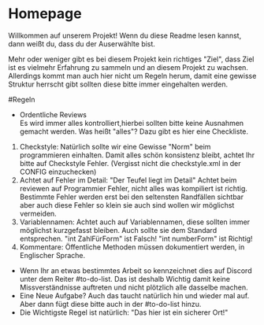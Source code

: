 # Homepage
Willkommen auf unserem Projekt!
Wenn du diese Readme lesen kannst, dann weißt du, dass du der Auserwählte bist.

Mehr oder weniger gibt es bei diesem Projekt kein richtiges "Ziel", dass Ziel ist es vielmehr Erfahrung zu sammeln und
an diesem Projekt zu wachsen.
Allerdings kommt man auch hier nicht um Regeln herum, damit eine gewisse Struktur herrscht gibt sollten diese bitte
immer eingehalten werden.


#Regeln
- Ordentliche Reviews
<br>Es wird immer alles kontrolliert,hierbei sollten bitte keine Ausnahmen gemacht werden. Was heißt "alles"?
Dazu gibt es hier eine Checkliste.
1. Checkstyle: Natürlich sollte wir eine Gewisse "Norm" beim programmieren einhalten. Damit alles schön konsistenz 
bleibt, achtet Ihr bitte auf Checkstyle Fehler. (Vergisst nicht die checkstyle.xml in der CONFIG einzuchecken)
2. Achtet auf Fehler im Detail: "Der Teufel liegt im Detail" Achtet beim reviewen auf Programmier Fehler,
nicht alles was kompiliert ist richtig. Bestimmte Fehler werden erst bei den seltensten Randfällen sichtbar aber
auch diese Fehler so klein sie auch sind wollen wir möglichst vermeiden.
3. Variablennamen: Achtet auch auf Variablennamen, diese sollten immer möglichst kurzgefasst bleiben. 
Auch sollte sie dem Standard entsprechen. "int ZahlFürForm" ist Falsch! "int numberForm" ist Richtig! 
4. Kommentare: Öffentliche Methoden müssen dokumentiert werden, in Englischer Sprache.

- Wenn Ihr an etwas bestimmtes Arbeit so kennzeichnet dies auf Discord unter dem Reiter #to-do-list. Das ist deshalb
Wichtig damit keine Missverständnisse auftreten und nicht plötzlich alle dasselbe machen.
- Eine Neue Aufgabe? Auch das taucht natürlich hin und wieder mal auf. Aber dann fügt diese bitte auch
in der #to-do-list hinzu.
- Die Wichtigste Regel ist natürlich: "Das hier ist ein sicherer Ort!"